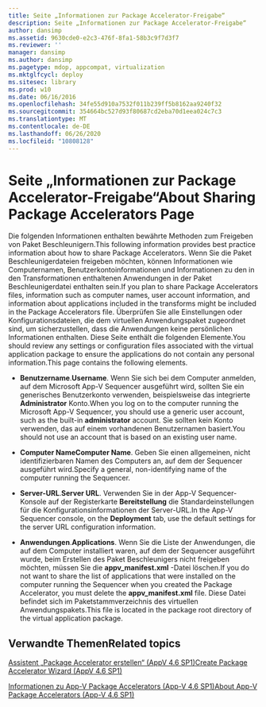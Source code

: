 ```yaml
---
title: Seite „Informationen zur Package Accelerator-Freigabe“
description: Seite „Informationen zur Package Accelerator-Freigabe“
author: dansimp
ms.assetid: 9630cde0-e2c3-476f-8fa1-58b3c9f7d3f7
ms.reviewer: ''
manager: dansimp
ms.author: dansimp
ms.pagetype: mdop, appcompat, virtualization
ms.mktglfcycl: deploy
ms.sitesec: library
ms.prod: w10
ms.date: 06/16/2016
ms.openlocfilehash: 34fe55d910a7532f011b239ff5b8162aa9240f32
ms.sourcegitcommit: 354664bc527d93f80687cd2eba70d1eea024c7c3
ms.translationtype: MT
ms.contentlocale: de-DE
ms.lasthandoff: 06/26/2020
ms.locfileid: "10808128"
---
```

# <span data-ttu-id="3a7ee-103">Seite „Informationen zur Package Accelerator-Freigabe“</span><span class="sxs-lookup"><span data-stu-id="3a7ee-103">About Sharing Package Accelerators Page</span></span>


<span data-ttu-id="3a7ee-104">Die folgenden Informationen enthalten bewährte Methoden zum Freigeben von Paket Beschleunigern.</span><span class="sxs-lookup"><span data-stu-id="3a7ee-104">This following information provides best practice information about how to share Package Accelerators.</span></span> <span data-ttu-id="3a7ee-105">Wenn Sie die Paket Beschleunigerdateien freigeben möchten, können Informationen wie Computernamen, Benutzerkontoinformationen und Informationen zu den in den Transformationen enthaltenen Anwendungen in der Paket Beschleunigerdatei enthalten sein.</span><span class="sxs-lookup"><span data-stu-id="3a7ee-105">If you plan to share Package Accelerators files, information such as computer names, user account information, and information about applications included in the transforms might be included in the Package Accelerators file.</span></span> <span data-ttu-id="3a7ee-106">Überprüfen Sie alle Einstellungen oder Konfigurationsdateien, die dem virtuellen Anwendungspaket zugeordnet sind, um sicherzustellen, dass die Anwendungen keine persönlichen Informationen enthalten. Diese Seite enthält die folgenden Elemente.</span><span class="sxs-lookup"><span data-stu-id="3a7ee-106">You should review any settings or configuration files associated with the virtual application package to ensure the applications do not contain any personal information.This page contains the following elements.</span></span>

-   <span data-ttu-id="3a7ee-107">**Benutzername**.</span><span class="sxs-lookup"><span data-stu-id="3a7ee-107">**Username**.</span></span> <span data-ttu-id="3a7ee-108">Wenn Sie sich bei dem Computer anmelden, auf dem Microsoft App-V Sequencer ausgeführt wird, sollten Sie ein generisches Benutzerkonto verwenden, beispielsweise das integrierte **Administrator** Konto.</span><span class="sxs-lookup"><span data-stu-id="3a7ee-108">When you log on to the computer running the Microsoft App-V Sequencer, you should use a generic user account, such as the built-in **administrator** account.</span></span> <span data-ttu-id="3a7ee-109">Sie sollten kein Konto verwenden, das auf einem vorhandenen Benutzernamen basiert.</span><span class="sxs-lookup"><span data-stu-id="3a7ee-109">You should not use an account that is based on an existing user name.</span></span>

-   <span data-ttu-id="3a7ee-110">**Computer Name**</span><span class="sxs-lookup"><span data-stu-id="3a7ee-110">**Computer Name**.</span></span> <span data-ttu-id="3a7ee-111">Geben Sie einen allgemeinen, nicht identifizierbaren Namen des Computers an, auf dem der Sequencer ausgeführt wird.</span><span class="sxs-lookup"><span data-stu-id="3a7ee-111">Specify a general, non-identifying name of the computer running the Sequencer.</span></span>

-   <span data-ttu-id="3a7ee-112">**Server-URL**.</span><span class="sxs-lookup"><span data-stu-id="3a7ee-112">**Server URL**.</span></span> <span data-ttu-id="3a7ee-113">Verwenden Sie in der App-V Sequencer-Konsole auf der Registerkarte **Bereitstellung** die Standardeinstellungen für die Konfigurationsinformationen der Server-URL.</span><span class="sxs-lookup"><span data-stu-id="3a7ee-113">In the App-V Sequencer console, on the **Deployment** tab, use the default settings for the server URL configuration information.</span></span>

-   <span data-ttu-id="3a7ee-114">**Anwendungen**.</span><span class="sxs-lookup"><span data-stu-id="3a7ee-114">**Applications**.</span></span> <span data-ttu-id="3a7ee-115">Wenn Sie die Liste der Anwendungen, die auf dem Computer installiert waren, auf dem der Sequencer ausgeführt wurde, beim Erstellen des Paket Beschleunigers nicht freigeben möchten, müssen Sie die **appv\_manifest.xml** -Datei löschen.</span><span class="sxs-lookup"><span data-stu-id="3a7ee-115">If you do not want to share the list of applications that were installed on the computer running the Sequencer when you created the Package Accelerator, you must delete the **appv\_manifest.xml** file.</span></span> <span data-ttu-id="3a7ee-116">Diese Datei befindet sich im Paketstammverzeichnis des virtuellen Anwendungspakets.</span><span class="sxs-lookup"><span data-stu-id="3a7ee-116">This file is located in the package root directory of the virtual application package.</span></span>

## <span data-ttu-id="3a7ee-117">Verwandte Themen</span><span class="sxs-lookup"><span data-stu-id="3a7ee-117">Related topics</span></span>


[<span data-ttu-id="3a7ee-118">Assistent „Package Accelerator erstellen“ (AppV 4.6 SP1)</span><span class="sxs-lookup"><span data-stu-id="3a7ee-118">Create Package Accelerator Wizard (AppV 4.6 SP1)</span></span>](create-package-accelerator-wizard--appv-46-sp1-.md)

[<span data-ttu-id="3a7ee-119">Informationen zu App-V Package Accelerators (App-V 4.6 SP1)</span><span class="sxs-lookup"><span data-stu-id="3a7ee-119">About App-V Package Accelerators (App-V 4.6 SP1)</span></span>](about-app-v-package-accelerators--app-v-46-sp1-.md)

 

 





